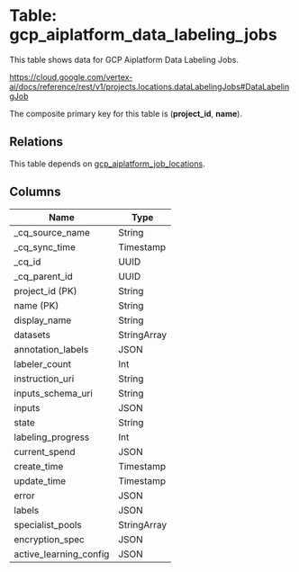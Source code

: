 # Table: gcp_aiplatform_data_labeling_jobs

This table shows data for GCP Aiplatform Data Labeling Jobs.

https://cloud.google.com/vertex-ai/docs/reference/rest/v1/projects.locations.dataLabelingJobs#DataLabelingJob

The composite primary key for this table is (**project_id**, **name**).

## Relations

This table depends on [gcp_aiplatform_job_locations](gcp_aiplatform_job_locations).

## Columns

| Name          | Type          |
| ------------- | ------------- |
|_cq_source_name|String|
|_cq_sync_time|Timestamp|
|_cq_id|UUID|
|_cq_parent_id|UUID|
|project_id (PK)|String|
|name (PK)|String|
|display_name|String|
|datasets|StringArray|
|annotation_labels|JSON|
|labeler_count|Int|
|instruction_uri|String|
|inputs_schema_uri|String|
|inputs|JSON|
|state|String|
|labeling_progress|Int|
|current_spend|JSON|
|create_time|Timestamp|
|update_time|Timestamp|
|error|JSON|
|labels|JSON|
|specialist_pools|StringArray|
|encryption_spec|JSON|
|active_learning_config|JSON|